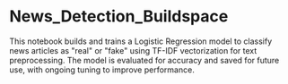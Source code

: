 # News_Detection_Buildspace
This notebook builds and trains a Logistic Regression model to classify news articles as "real" or "fake" using TF-IDF vectorization for text preprocessing. The model is evaluated for accuracy and saved for future use, with ongoing tuning to improve performance.
